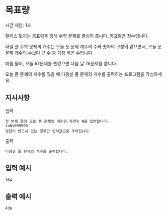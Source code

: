 # 목표량

시간 제한: 1초

엘리스 토끼는 목표량을 정해 수학 문제를 열심히 풉니다. 목표량은 정수입니다.

내일 풀 수학 문제의 개수는 오늘 푼 문제 개수의 수와 숫자의 구성이 같으면서, 오늘 푼 문제 개수의 수보다 큰 수 중 가장 작은 수입니다.

예를 들어, 오늘 67문제를 풀었으면 다음 날 76문제를 풉니다.

오늘 푼 문제의 개수를 줬을 때 다음날 풀 문제의 개수를 출력하는 프로그램을 작성하세요.

## 지시사항
입력
```
첫 번째 줄에 오늘 푼 문제의 개수인 자연수 N을 입력합니다.
1≤N≤999999
정답이 반드시 있는 경우만 입력값으로 주어집니다.
```

출력
```
다음날 풀 문제의 개수를 출력합니다.
```

## 입력 예시
```
364
```

## 출력 예시
```
436
```
